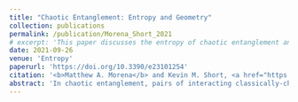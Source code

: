 ```yaml
---
title: "Chaotic Entanglement: Entropy and Geometry"
collection: publications
permalink: /publication/Morena_Short_2021
# excerpt: 'This paper discusses the entropy of chaotic entanglement and the various geometries that can arise when multiple chaotically-entangled systems are assembled.'
date: 2021-09-26
venue: 'Entropy'
paperurl: 'https://doi.org/10.3390/e23101254'
citation: '<b>Matthew A. Morena</b> and Kevin M. Short, <a href="https://doi.org/10.3390/e23101254" style="color:#0000FF;">Chaotic Entanglement: Entropy and Geometry</a>, <i>Entropy</i> 23(10), p. 1254 (2021).'
abstract: 'In chaotic entanglement, pairs of interacting classically-chaotic systems are induced into a state of mutual stabilization that can be maintained without external controls and that exhibits several properties consistent with quantum entanglement. In such a state, the chaotic behavior of each system is stabilized onto one of the system’s many unstable periodic orbits (generally located densely on the associated attractor), and the ensuing periodicity of each system is sustained by the symbolic dynamics of its partner system, and vice versa. Notably, chaotic entanglement is an entropy-reversing event: the entropy of each member of an entangled pair decreases to zero when each system collapses onto a given period orbit. In this paper, we discuss the role that entropy plays in chaotic entanglement. We also describe the geometry that arises when pairs of entangled chaotic systems organize into coherent structures that range in complexity from simple tripartite lattices to more involved patterns. We conclude with a discussion of future research directions.'
---
```

<!-- Abstract: In chaotic entanglement, pairs of interacting classically-chaotic systems are induced into a state of mutual stabilization that can be maintained without external controls and that exhibits several properties consistent with quantum entanglement. In such a state, the chaotic behavior of each system is stabilized onto one of the system’s many unstable periodic orbits (generally located densely on the associated attractor), and the ensuing periodicity of each system is sustained by the symbolic dynamics of its partner system, and vice versa. Notably, chaotic entanglement is an entropy-reversing event: the entropy of each member of an entangled pair decreases to zero when each system collapses onto a given period orbit. In this paper, we discuss the role that entropy plays in chaotic entanglement. We also describe the geometry that arises when pairs of entangled chaotic systems organize into coherent structures that range in complexity from simple tripartite lattices to more involved patterns. We conclude with a discussion of future research directions. -->
